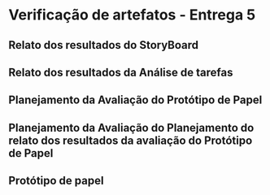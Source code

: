 # Verificação de artefatos - Entrega 5

## Relato dos resultados do StoryBoard 

## Relato dos resultados da Análise de tarefas

## Planejamento da Avaliação do Protótipo de Papel 

## Planejamento da Avaliação do Planejamento do relato dos resultados da avaliação do Protótipo de Papel

## Protótipo de papel

